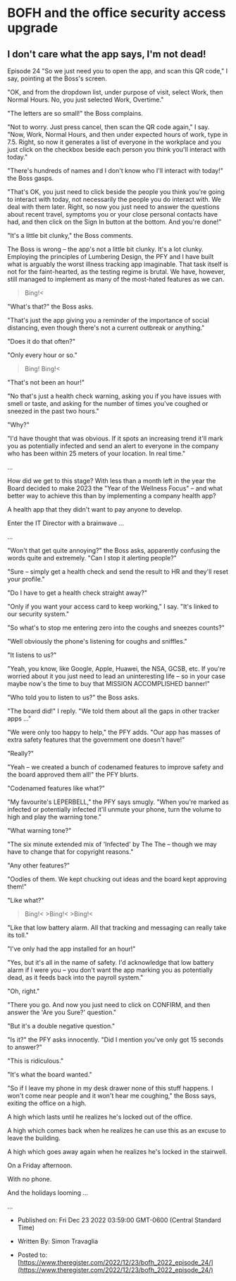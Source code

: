 # BOFH and the office security access upgrade

## I don't care what the app says, I'm not dead!

Episode 24 "So we just need you to open the app, and scan this QR code," I say, pointing at the Boss's screen.

"OK, and from the dropdown list, under purpose of visit, select Work, then Normal Hours. No, you just selected Work, Overtime."

"The letters are so small!" the Boss complains.

"Not to worry. Just press cancel, then scan the QR code again," I say.  "Now, Work, Normal Hours, and then under expected hours of work, type in 7.5. Right, so now it generates a list of everyone in the workplace and you just click on the checkbox beside each person you think you'll interact with today."

"There's hundreds of names and I don't know who I'll interact with today!" the Boss gasps.

"That's OK, you just need to click beside the people you think you're going to interact with today, not necessarily the people you do interact with. We deal with them later. Right, so now you just need to answer the questions about recent travel, symptoms you or your close personal contacts have had, and then click on the Sign In button at the bottom. And you're done!"

"It's a little bit clunky," the Boss comments.

The Boss is wrong – the app's not a little bit clunky. It's a lot clunky. Employing the principles of Lumbering Design, the PFY and I have built what is arguably the worst illness tracking app imaginable. That task itself is not for the faint-hearted, as the testing regime is brutal. We have, however, still managed to implement as many of the most-hated features as we can.

>Bing!<

"What's that?" the Boss asks.

"That's just the app giving you a reminder of the importance of social distancing, even though there's not a current outbreak or anything."

"Does it do that often?"

"Only every hour or so."

>Bing! Bing!<

"That's not been an hour!"

"No that's just a health check warning, asking you if you have issues with smell or taste, and asking for the number of times you've coughed or sneezed in the past two hours."

"Why?"

"I'd have thought that was obvious. If it spots an increasing trend it'll mark you as potentially infected and send an alert to everyone in the company who has been within 25 meters of your location. In real time."

…

How did we get to this stage? With less than a month left in the year the Board decided to make 2023 the "Year of the Wellness Focus" – and what better way to achieve this than by implementing a company health app?

A health app that they didn't want to pay anyone to develop.

Enter the IT Director with a brainwave …

…

"Won't that get quite annoying?" the Boss asks, apparently confusing the words quite and extremely. "Can I stop it alerting people?"

"Sure – simply get a health check and send the result to HR and they'll reset your profile."

"Do I have to get a health check straight away?"

"Only if you want your access card to keep working," I say. "It's linked to our security system."

"So what's to stop me entering zero into the coughs and sneezes counts?"

"Well obviously the phone's listening for coughs and sniffles."

"It listens to us?"

"Yeah, you know, like Google, Apple, Huawei, the NSA, GCSB, etc. If you're worried about it you just need to lead an uninteresting life – so in your case maybe now's the time to buy that MISSION ACCOMPLISHED banner!"

"Who told you to listen to us?" the Boss asks.

"The board did!" I reply. "We told them about all the gaps in other tracker apps …"

"We were only too happy to help," the PFY adds. "Our app has masses of extra safety features that the government one doesn't have!"

"Really?"

"Yeah – we created a bunch of codenamed features to improve safety and the board approved them all!" the PFY blurts.

"Codenamed features like what?"

"My favourite's LEPERBELL," the PFY says smugly. "When you're marked as infected or potentially infected it'll unmute your phone, turn the volume to high and play the warning tone."

"What warning tone?"

"The six minute extended mix of 'Infected' by The The – though we may have to change that for copyright reasons." 

"Any other features?"

"Oodles of them. We kept chucking out ideas and the board kept approving them!"

"Like what?"

>Bing!< >Bing!< >Bing!<

"Like that low battery alarm. All that tracking and messaging can really take its toll."

"I've only had the app installed for an hour!"

"Yes, but it's all in the name of safety. I'd acknowledge that low battery alarm if I were you – you don't want the app marking you as potentially dead, as it feeds back into the payroll system."

"Oh, right."

"There you go. And now you just need to click on CONFIRM, and then answer the 'Are you Sure?' question."

"But it's a double negative question."

"Is it?" the PFY asks innocently. "Did I mention you've only got 15 seconds to answer?"

"This is ridiculous."

"It's what the board wanted."

"So if I leave my phone in my desk drawer none of this stuff happens. I won't come near people and it won't hear me coughing," the Boss says, exiting the office on a high.

A high which lasts until he realizes he's locked out of the office.

A high which comes back when he realizes he can use this as an excuse to leave the building.

A high which goes away again when he realizes he's locked in the stairwell.

On a Friday afternoon.

With no phone.

And the holidays looming … 

…



- Published on: Fri Dec 23 2022 03:59:00 GMT-0600 (Central Standard Time)

- Written By: Simon Travaglia

- Posted to: [https://www.theregister.com/2022/12/23/bofh_2022_episode_24/](https://www.theregister.com/2022/12/23/bofh_2022_episode_24/)